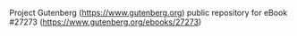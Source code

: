 Project Gutenberg (https://www.gutenberg.org) public repository for eBook #27273 (https://www.gutenberg.org/ebooks/27273)
